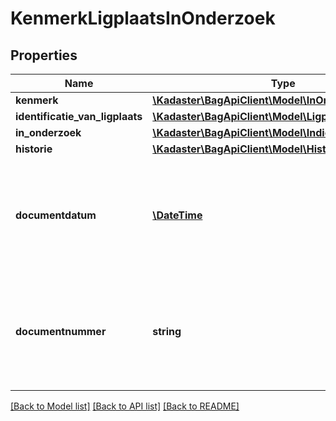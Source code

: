 # KenmerkLigplaatsInOnderzoek

## Properties
Name | Type | Description | Notes
------------ | ------------- | ------------- | -------------
**kenmerk** | [**\Kadaster\BagApiClient\Model\InOnderzoekLigplaats**](InOnderzoekLigplaats.md) |  | 
**identificatie_van_ligplaats** | [**\Kadaster\BagApiClient\Model\LigplaatsIdentificatie**](LigplaatsIdentificatie.md) |  | 
**in_onderzoek** | [**\Kadaster\BagApiClient\Model\Indicatie**](Indicatie.md) |  | 
**historie** | [**\Kadaster\BagApiClient\Model\HistorieInOnderzoek**](HistorieInOnderzoek.md) |  | 
**documentdatum** | [**\DateTime**](\DateTime.md) | De datum van het document waarin de grondslag van het onderzoek wordt vastgelegd. Dit wordt vastgelegd in het attribuut documentdatum. | 
**documentnummer** | **string** | Het nummer van het document waarin de grondslag van het onderzoek wordt vastgelegd. Dit wordt vastgelegd in het attribuut documentnummer. | 

[[Back to Model list]](../../README.md#documentation-for-models) [[Back to API list]](../../README.md#documentation-for-api-endpoints) [[Back to README]](../../README.md)

